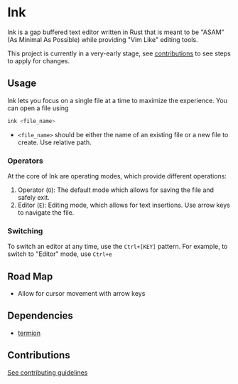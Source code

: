 # Ink

Ink is a gap buffered text editor written in Rust that is meant to be "ASAM" (As Minimal As Possible) while providing "Vim Like" editing tools.

This project is currently in a very-early stage, see [contributions](#contributions) to see steps to apply for changes.

## Usage

Ink lets you focus on a single file at a time to maximize the experience. You can open a file using

```bash
ink <file_name>
```
- `<file_name>` should be either the name of an existing file or a new file to create. Use relative path.

### Operators

At the core of Ink are operating modes, which provide different operations:

1. Operator (`O`): The default mode which allows for saving the file and safely exit.
2. Editor (`E`): Editing mode, which allows for text insertions. Use arrow keys to navigate the file.

### Switching

To switch an editor at any time, use the `Ctrl+[KEY]` pattern. For example, to switch to "Editor" mode, use `Ctrl+e`

## Road Map

- Allow for cursor movement with arrow keys

## Dependencies

- [termion](https://github.com/redox-os/termion/tree/master)

## Contributions

[See contributing guidelines](/CONTRIBUTING.md#contributing-guildlines)
